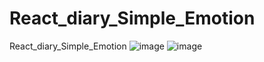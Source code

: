 # React_diary_Simple_Emotion
React_diary_Simple_Emotion
![image](https://github.com/ksnangel/React_diary_Simple_Emotion/assets/97787719/d231b6a7-7993-4f1d-bb3f-5df7f9bf2931)
![image](https://github.com/ksnangel/React_diary_Simple_Emotion/assets/97787719/abbfa231-f6b5-4f35-9b19-5154f1cc6868)




